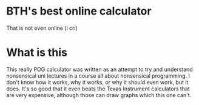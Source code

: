 # BTH's best online calculator
That is not even online (i cri)

# What is this

This really POG calculator was written as an attempt to try and understand nonsensical uni lectures in a course all about nonsensical programming. I don't know how it works, why it works, or why it should even work, but it does. It's so good that it even beats the Texas Instrument calculators that are very expensive, although those can draw graphs which this one can't. 
